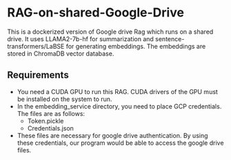 # RAG-on-shared-Google-Drive
This is a dockerized version of Google drive Rag which runs on a shared drive. It uses LLAMA2-7b-hf for summarization and sentence-transformers/LaBSE for generating embeddings. The embeddings are stored in ChromaDB vector database.

## Requirements
- You need a CUDA GPU to run this RAG. CUDA drivers of the GPU must be installed on the system to run.
- In the embedding_service directory, you need to place GCP credentials. The files are as follows:
  - Token.pickle
  - Credentials.json
- These files are necessary for google drive authentication. By using these credentials, our program would be able to access the google drive files.
